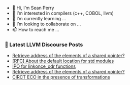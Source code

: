 - 👋 Hi, I’m Sean Perry
- 👀 I’m interested in compilers (c++, COBOL, llvm)
- 🌱 I’m currently learning ...
- 💞️ I’m looking to collaborate on ...
- 📫 How to reach me ...

<!---
s66perry/s66perry is a ✨ special ✨ repository because its `README.md` (this file) appears on your GitHub profile.
You can click the Preview link to take a look at your changes.
--->
### 📕 Latest LLVM Discourse Posts

<!-- DISCOURSE-LLVM:START -->
- [Retrieve address of the elements of a shared pointer?](https://discourse.llvm.org/t/retrieve-address-of-the-elements-of-a-shared-pointer/69403#post_3)
- [[RFC] About the default location for std modules](https://discourse.llvm.org/t/rfc-about-the-default-location-for-std-modules/69191?page=2#post_34)
- [IPO for linkonce_odr functions](https://discourse.llvm.org/t/ipo-for-linkonce-odr-functions/69404#post_1)
- [Retrieve address of the elements of a shared pointer?](https://discourse.llvm.org/t/retrieve-address-of-the-elements-of-a-shared-pointer/69403#post_2)
- [CIRCT ECO in the presence of transformations](https://discourse.llvm.org/t/circt-eco-in-the-presence-of-transformations/69322#post_4)
<!-- DISCOURSE-LLVM:END -->
